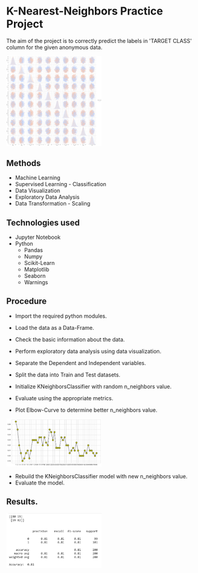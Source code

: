 # K-Nearest-Neighbors Practice Project

The aim of the project is to correctly predict the labels in 'TARGET CLASS' column for the given anonymous data.

<img src='https://github.com/navi1910/KNN-Practice-Project/blob/main/pairplot.png' height=50% width=50%>

## Methods
* Machine Learning
* Supervised Learning - Classification
* Data Visualization
* Exploratory Data Analysis
* Data Transformation - Scaling

## Technologies used
* Jupyter Notebook
* Python
    * Pandas
    * Numpy
    * Scikit-Learn
    * Matplotlib
    * Seaborn
    * Warnings

## Procedure
* Import the required python modules.
* Load the data as a Data-Frame.
* Check the basic information about the data.
* Perform exploratory data analysis using data visualization.
* Separate the Dependent and Independent variables.
* Split the data into Train and Test datasets.
* Initialize KNeighborsClassifier with random n_neighbors value.
* Evaluate using the appropriate metrics.

* Plot Elbow-Curve to determine better n_neighbors value.

<img src='https://github.com/navi1910/KNN-Practice-Project/blob/main/elbow-plot.png' height=50% width=50%>

* Rebuild the KNeighborsClassifier model with new n_neighbors value.
* Evaluate the model.

## Results.

<img src='https://github.com/navi1910/KNN-Practice-Project/blob/main/results.png' height=50% width=50%>
